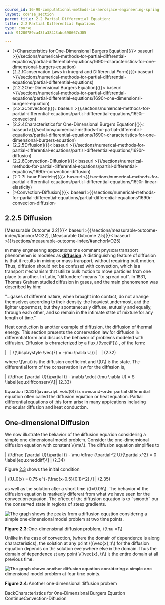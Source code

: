 ```yaml
---
course_id: 16-90-computational-methods-in-aerospace-engineering-spring-2014
layout: course_section
parent_title: 2.2 Partial Differential Equations
title: 2.2 Partial Differential Equations
type: course
uid: 91200789ca43fa38473abc690667c305

---
```


*   [<Characteristics for One-Dimensional Burgers Equation]({{< baseurl >}}/sections/numerical-methods-for-partial-differential-equations/partial-differential-equations/1690r-characteristics-for-one-dimensional-burgers-equation)
*   [2.2.1Conservation Laws in Integral and Differential Form]({{< baseurl >}}/sections/numerical-methods-for-partial-differential-equations/partial-differential-equations)
*   [2.2.2One-Dimensional Burgers Equation]({{< baseurl >}}/sections/numerical-methods-for-partial-differential-equations/partial-differential-equations/1690r-one-dimensional-burgers-equation)
*   [2.2.3Convection]({{< baseurl >}}/sections/numerical-methods-for-partial-differential-equations/partial-differential-equations/1690r-convection)
*   [2.2.4Characteristics for One-Dimensional Burgers Equation]({{< baseurl >}}/sections/numerical-methods-for-partial-differential-equations/partial-differential-equations/1690r-characteristics-for-one-dimensional-burgers-equation)
*   [2.2.5Diffusion]({{< baseurl >}}/sections/numerical-methods-for-partial-differential-equations/partial-differential-equations/1690r-diffusion)
*   [2.2.6Convection-Diffusion]({{< baseurl >}}/sections/numerical-methods-for-partial-differential-equations/partial-differential-equations/1690r-convection-diffusion)
*   [2.2.7Linear Elasticity]({{< baseurl >}}/sections/numerical-methods-for-partial-differential-equations/partial-differential-equations/1690r-linear-elasticity)
*   [\>Convection-Diffusion]({{< baseurl >}}/sections/numerical-methods-for-partial-differential-equations/partial-differential-equations/1690r-convection-diffusion)

2.2.5 Diffusion
---------------

[Measurable Outcome 2.2]({{< baseurl >}}/sections/measurable-outcome-index/#anchorMO22), [Measurable Outcome 2.5]({{< baseurl >}}/sections/measurable-outcome-index/#anchorMO25)

In many engineering applications the dominant physical transport phenomenon is modeled as [**diffusion**](http://en.wikipedia.org/wiki/Diffusion). A distinguishing feature of diffusion is that it results in mixing or mass transport, without requiring bulk motion. Thus, diffusion should not be confused with convection, which is a transport mechanism that utilize bulk motion to move particles from one place to another. In Latin, "diffundere" means "to spread out". In 1831, Thomas Graham studied diffusion in gases, and the main phenomenon was described by him:

"...gases of different nature, when brought into contact, do not arrange themselves according to their density, the heaviest undermost, and the lighter uppermost, but they spontaneously diffuse, mutually and equally, through each other, and so remain in the intimate state of mixture for any length of time."

Heat conduction is another example of diffusion, the diffusion of thermal energy. This section presents the conservation law for diffusion in differential form and discuss the behavior of problems modeled with diffusion. Diffusion is characterized by a flux,\\(\\vec{F}\\) , of the form:

| &nbsp; | \\(\\displaystyle \\vec{F} = -\\mu \\nabla U,\\) | &nbsp; | (2.32) 

where \\(\\mu\\) is the diffusion coefficient and \\(U\\) is the state. The differential form of the conservation law for the diffusion is,

| \\\[\\dfrac {\\partial U}{\\partial t} - \\nabla \\cdot (\\mu \\nabla U) = S \\label{equ:diffconserv}\\\] | (2.33) 

Equation [2.33](javascript: void(0)) is a second-order partial differential equation often called the diffusion equation or heat equation. Partial differential equations of this form arise in many applications including molecular diffusion and heat conduction.

One-dimensional Diffusion
-------------------------

We now illustrate the behavior of the diffusion equation considering a simple one-dimensional model problem. Consider the one-dimensional diffusion equation with constant \\(\\mu\\). The diffusion equation simplifies to

| \\\[\\dfrac {\\partial U}{\\partial t} - \\mu \\dfrac {\\partial ^2 U}{\\partial x^2} = 0 \\label{equ:oneddiff}\\\] | (2.34) 

Figure [2.3](/coursemedia/16-90-computational-methods-in-aerospace-engineering-spring-2014/75ffae2c9b4467ac9c7b918a809c7347_oneddiff.png) shows the initial condition

| \\\[U\_0(x) = 0.75 e^{-(\\frac{x-0.5}{0.1})^2},\\\] | (2.35) 

as well as the solution after a short time \\(t=0.05\\). The behavior of the diffusion equation is markedly different from what we have seen for the convection equation. The effect of the diffusion equation is to "smooth" out the conserved state in regions of steep gradients.

![The graph shows the peaks from a diffusion equation considering a simple one-dimensional model problem at two time points.](/coursemedia/16-90-computational-methods-in-aerospace-engineering-spring-2014/75ffae2c9b4467ac9c7b918a809c7347_oneddiff.png)

**Figure 2.3**: One-dimensional diffusion problem, \\(\\mu =1\\)

Unlike in the case of convection, (where the domain of dependence is along characteristics), the solution at any point \\((\\vec{x},t)\\) for the diffusion equation depends on the solution everywhere else in the domain. Thus the domain of dependence at any point \\((\\vec{x}, t)\\) is the entire domain at all previous time.

![The graph shows another diffusion equation considering a simple one-dimensional model problem at four time points.](/coursemedia/16-90-computational-methods-in-aerospace-engineering-spring-2014/2ecb26a01f933580ad6a2492f2aa7bf9_diff2.png)

**Figure 2.4**: Another one-dimensional diffusion problem

BackCharacteristics for One-Dimensional Burgers Equation ContinueConvection-Diffusion